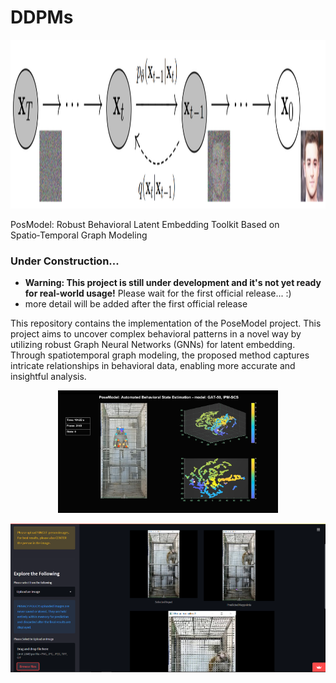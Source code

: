 # DDPMs

<p align="center">
  <img src="figs/diffusion-models-forwardbackward_process_ddpm.png" width="600" height="270">
</p>

PosModel: Robust Behavioral Latent Embedding Toolkit Based on
Spatio‑Temporal Graph Modeling

### Under Construction...
* **Warning: This project is still under development and it's not yet ready for real-world usage!** Please wait for the first official release... :)
* more detail will be added after the first official release

This repository contains the implementation of the PoseModel project. This project aims to uncover complex behavioral patterns in a novel way by utilizing robust Graph Neural Networks (GNNs) for latent embedding. Through spatiotemporal graph modeling, the proposed method captures intricate relationships in behavioral data, enabling more accurate and insightful analysis.

<p align="center">
  <img src="https://github.com/MeysamAmirsardari/PoseModel/blob/main/UI/pma.jpg" style="max-width: 70%;">
</p>

<p align="center">
  <img src="https://github.com/MeysamAmirsardari/PoseModel/blob/main/UI/sam.png" style="max-width: 270;">
</p>
